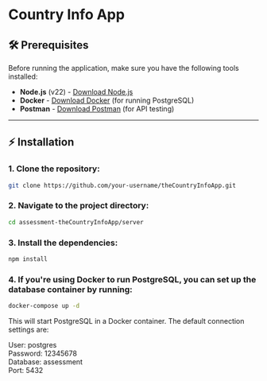# Country Info App

## 🛠️ Prerequisites
Before running the application, make sure you have the following tools installed:

- **Node.js** (v22) - [Download Node.js](https://nodejs.org/en/)
- **Docker** - [Download Docker](https://www.docker.com/get-started) (for running PostgreSQL)
- **Postman** - [Download Postman](https://www.postman.com/) (for API testing)

---

## ⚡ Installation

### 1. Clone the repository:

```bash
git clone https://github.com/your-username/theCountryInfoApp.git
```

### 2. Navigate to the project directory: 
  
```bash
cd assessment-theCountryInfoApp/server
```

### 3. Install the dependencies:  

```bash
npm install
```

### 4. If you're using Docker to run PostgreSQL, you can set up the database container by running: 

```bash
docker-compose up -d
```

This will start PostgreSQL in a Docker container. The default connection settings are:

User: postgres  
Password: 12345678  
Database: assessment  
Port: 5432  
